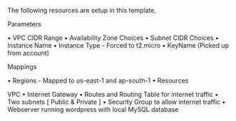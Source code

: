 The following resources are setup in this template,

Parameters

•	VPC CIDR Range
•	Availability Zone Choices
•	Subnet CIDR Choices
•	Instance Name
•	Instance Type - Forced to t2.micro
•	KeyName (Picked up from account)

Mappings

•	Regions - Mapped to us-east-1 and ap-south-1
•	Resources

VPC
•	Internet Gateway
•	Routes and Routing Table for internet traffic
•	Two subnets [ Public & Private ]
•	Security Group to allow internet traffic
•	Webserver running wordpress with local MySQL database
